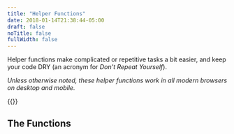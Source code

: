 ```yaml
---
title: "Helper Functions"
date: 2018-01-14T21:38:44-05:00
draft: false
noTitle: false
fullWidth: false
---
```


Helper functions make complicated or repetitive tasks a bit easier, and keep your code DRY (an acronym for *Don't Repeat Yourself*).

_Unless otherwise noted, these helper functions work in all modern browsers on desktop and mobile._

{{<cta for="funnel">}}

## The Functions